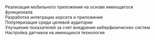 Реализация мобильного приложения на основе имеющегося функционала<br>
Разработка интеграции корсета и приложения<br>
Популяризация среди целевой аудитории<br>
Улучшение показателей за счет внедрения киберфизических систем<br>
Настройка датчиков на имеющихся технология<br>  
